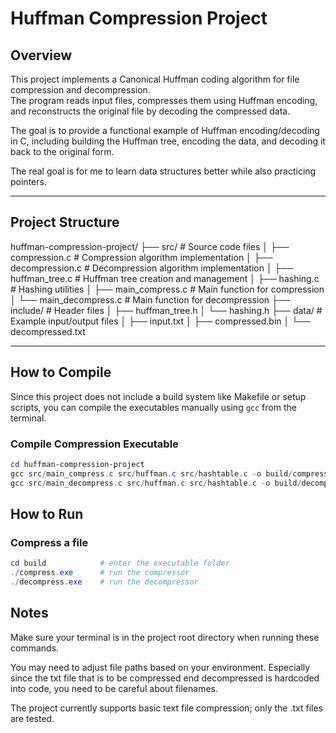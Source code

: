 # Huffman Compression Project

## Overview

This project implements a Canonical Huffman coding algorithm for file compression and decompression.  
The program reads input files, compresses them using Huffman encoding, and reconstructs the original file by decoding the compressed data.

The goal is to provide a functional example of Huffman encoding/decoding in C, including building the Huffman tree, encoding the data, and decoding it back to the original form.

The real goal is for me to learn data structures better while also practicing pointers.

---

## Project Structure

huffman-compression-project/
├── src/ # Source code files
│ ├── compression.c # Compression algorithm implementation
│ ├── decompression.c # Decompression algorithm implementation
│ ├── huffman_tree.c # Huffman tree creation and management
│ ├── hashing.c # Hashing utilities
│ ├── main_compress.c # Main function for compression
│ └── main_decompress.c # Main function for decompression
├── include/ # Header files
│ ├── huffman_tree.h
│ └── hashing.h
├── data/ # Example input/output files
│ ├── input.txt
│ ├── compressed.bin
│ └── decompressed.txt

---

## How to Compile

Since this project does not include a build system like Makefile or setup scripts, you can compile the executables manually using `gcc` from the terminal.

### Compile Compression Executable
```powershell
cd huffman-compression-project                                                  # enter the project folder
gcc src/main_compress.c src/huffman.c src/hashtable.c -o build/compress         # compile the compressor and put it into build folder
gcc src/main_decompress.c src/huffman.c src/hashtable.c -o build/decompress     # compile the decompressor and put it into build folder
```
## How to Run

### Compress a file
```powershell
cd build            # enter the executable folder
./compress.exe      # run the compressor
./decompress.exe    # run the decompressor
```

## Notes

Make sure your terminal is in the project root directory when running these commands.

You may need to adjust file paths based on your environment. Especially since the txt file that is to be compressed end decompressed is hardcoded into code, you need to be careful about filenames.

The project currently supports basic text file compression; only the .txt files are tested.
